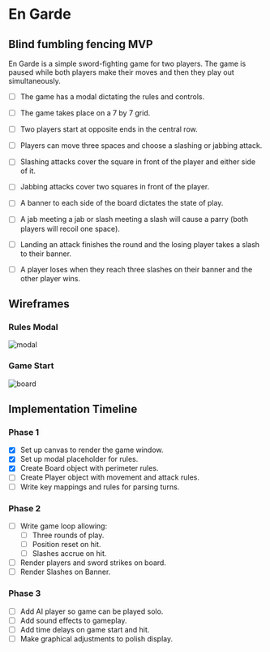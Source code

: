 # En Garde

## Blind fumbling fencing MVP

En Garde is a simple sword-fighting game for two players. The game is paused while both players make their moves and then they play out simultaneously.

- [ ] The game has a modal dictating the rules and controls.
- [ ] The game takes place on a 7 by 7 grid.
- [ ] Two players start at opposite ends in the central row.
- [ ] Players can move three spaces and choose a slashing or jabbing attack.
- [ ] Slashing attacks cover the square in front of the player and either side of it.
- [ ] Jabbing attacks cover two squares in front of the player.
- [ ] A banner to each side of the board dictates the state of play.
- [ ] A jab meeting a jab or slash meeting a slash will cause a parry (both players will recoil one space).
- [ ] Landing an attack finishes the round and the losing player takes a slash to their banner.
- [ ] A player loses when they reach three slashes on their banner and the other player wins.


## Wireframes

### Rules Modal
![modal]
### Game Start
![board]


## Implementation Timeline

### Phase 1
- [x] Set up canvas to render the game window.
- [x] Set up modal placeholder for rules.
- [x] Create Board object with perimeter rules.
- [ ] Create Player object with movement and attack rules.
- [ ] Write key mappings and rules for parsing turns.

### Phase 2
- [ ] Write game loop allowing:
  - [ ] Three rounds of play.
  - [ ] Position reset on hit.
  - [ ] Slashes accrue on hit.
- [ ] Render players and sword strikes on board.
- [ ] Render Slashes on Banner.

### Phase 3
- [ ] Add AI player so game can be played solo.
- [ ] Add sound effects to gameplay.
- [ ] Add time delays on game start and hit.
- [ ] Make graphical adjustments to polish display.

[modal]: ./docs/wireframes/en-garde-modal.png
[board]: ./docs/wireframes/en-garde-elements.png

